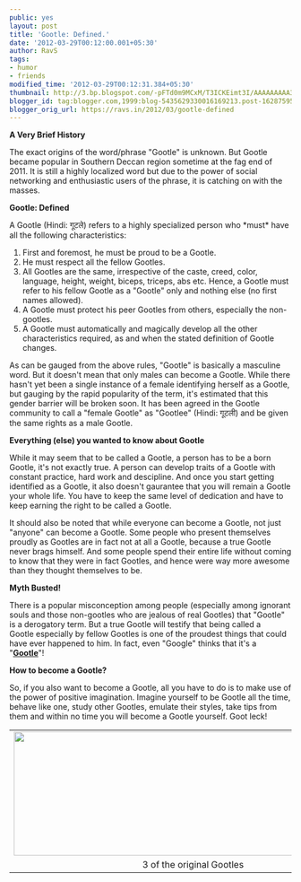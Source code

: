```yaml
---
public: yes
layout: post
title: 'Gootle: Defined.'
date: '2012-03-29T00:12:00.001+05:30'
author: RavS
tags: 
- humor 
- friends 
modified_time: '2012-03-29T00:12:31.384+05:30' 
thumbnail: http://3.bp.blogspot.com/-pFTd0m9MCxM/T3ICKEimt3I/AAAAAAAAA3A/-9lHXHqMjPI/s72-c/IMG\_0561.png
blogger_id: tag:blogger.com,1999:blog-5435629330016169213.post-162875959515333978
blogger_orig_url: https://ravs.in/2012/03/gootle-defined
---
```


**A Very Brief History**

The exact origins of the word/phrase "Gootle" is unknown. But Gootle became popular in Southern Deccan region sometime at the fag end of 2011. It is still a highly localized word but due to the power of social networking and enthusiastic users of the phrase, it is catching on with the masses.

**Gootle: Defined**

A Gootle (Hindi: गूटले) refers to a highly specialized person who \*must\* have all the following characteristics:

1. First and foremost, he must be proud to be a Gootle.
2. He must respect all the fellow Gootles.
3. All Gootles are the same, irrespective of the caste, creed, color, language, height, weight, biceps, triceps, abs etc. Hence, a Gootle must refer to his fellow Gootle as a "Gootle" only and nothing else (no first names allowed).
4. A Gootle must protect his peer Gootles from others, especially the non-gootles.
5. A Gootle must automatically and magically develop all the other characteristics required, as and when the stated definition of Gootle changes.

As can be gauged from the above rules, "Gootle" is basically a masculine word. But it doesn't mean that only males can become a Gootle. While there hasn't yet been a single instance of a female identifying herself as a Gootle, but gauging by the rapid popularity of the term, it's estimated that this gender barrier will be broken soon. It has been agreed in the Gootle community to call a "female Gootle" as "Gootlee" (Hindi: गूटली) and be given the same rights as a male Gootle.

**Everything (else) you wanted to know about Gootle**

While it may seem that to be called a Gootle, a person has to be a born Gootle, it's not exactly true. A person can develop traits of a Gootle with constant practice, hard work and descipline. And once you start getting identified as a Gootle, it also doesn't gaurantee that you will remain a Gootle your whole life. You have to keep the same level of dedication and have to keep earning the right to be called a Gootle.

It should also be noted that while everyone can become a Gootle, not just "anyone" can become a Gootle. Some people who present themselves proudly as Gootles are in fact not at all a Gootle, because a true Gootle never brags himself. And some people spend their entire life without coming to know that they were in fact Gootles, and hence were way more awesome than they thought themselves to be.

**Myth Busted!**

There is a popular misconception among people (especially among ignorant souls and those non-gootles who are jealous of real Gootles) that "Gootle" is a derogatory term. But a true Gootle will testify that being called a Gootle especially by fellow Gootles is one of the proudest things that could have ever happened to him. In fact, even "Google" thinks that it's a "**[Gootle](https://www.google.co.in/search?sourceid=chrome&ie=UTF-8&q=Gootle#hl=en&sclient=psy-ab&q=gootle&oq=gootle&aq=f&aqi=g-s4&aql=&gs_l=serp.3..0i10l4.7295l10161l0l10426l11l6l3l0l0l0l1892l3997l0j4j7-1j1l11l0.frgbld.&pbx=1&bav=on.2,or.r_gc.r_pw.r_cp.r_qf.,cf.osb&fp=ed1d85aac4a9b36c&biw=1366&bih=681)**"!

**How to become a Gootle?**

So, if you also want to become a Gootle, all you have to do is to make use of the power of positive imagination. Imagine yourself to be Gootle all the time, behave like one, study other Gootles, emulate their styles, take tips from them and within no time you will become a Gootle yourself. Goot leck!

<table align="center" cellpadding="0" cellspacing="0" class="tr-caption-container" style="margin-left: auto; margin-right: auto; text-align: center;"><tbody><tr><td style="text-align: center;"><a href="http://3.bp.blogspot.com/-pFTd0m9MCxM/T3ICKEimt3I/AAAAAAAAA3A/-9lHXHqMjPI/s1600/IMG_0561.png" imageanchor="1" style="margin-left: auto; margin-right: auto;"><img border="0" height="221" src="http://3.bp.blogspot.com/-pFTd0m9MCxM/T3ICKEimt3I/AAAAAAAAA3A/-9lHXHqMjPI/s640/IMG_0561.png" width="640"></a></td></tr><tr><td class="tr-caption" style="text-align: center;">3 of the original Gootles</td></tr></tbody></table>
